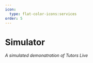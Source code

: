 ```yaml
---
icon:
  type: flat-color-icons:services
order: 5
---
```


# Simulator

*A simulated demonatration of Tutors Live*